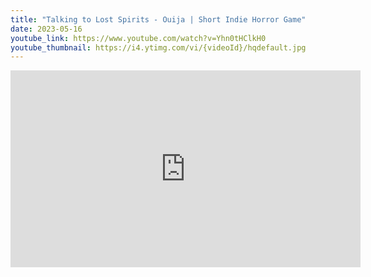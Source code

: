 ```yaml
---
title: "Talking to Lost Spirits - Ouija | Short Indie Horror Game"
date: 2023-05-16
youtube_link: https://www.youtube.com/watch?v=Yhn0tHClkH0
youtube_thumbnail: https://i4.ytimg.com/vi/{videoId}/hqdefault.jpg
---
```

<iframe width="560" height="315" src="https://www.youtube.com/embed/Yhn0tHClkH0" title="Talking to Lost Spirits - Ouija | Short Indie Horror Game" frameborder="0" allow="accelerometer; autoplay; clipboard-write; encrypted-media; gyroscope; picture-in-picture; web-share" allowfullscreen></iframe>
